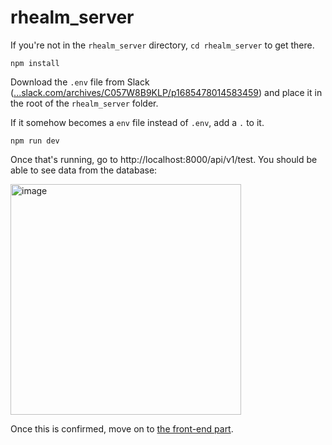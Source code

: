 # rhealm_server

If you're not in the `rhealm_server` directory, `cd rhealm_server` to get there.

`npm install`

Download the `.env` file from Slack ([...slack.com/archives/C057W8B9KLP/p1685478014583459](https://langara-coding.slack.com/archives/C057W8B9KLP/p1685478014583459)) and place it in the root of the `rhealm_server` folder.

If it somehow becomes a `env` file instead of `.env`, add a `.` to it.

`npm run dev`

Once that's running, go to http://localhost:8000/api/v1/test.
You should be able to see data from the database:

<img width="369" alt="image" src="https://github.com/ansonsow/rhealm_server/assets/25330392/c31cbfdf-52a3-4137-b939-c2130d64f9d2">

Once this is confirmed, move on to [the front-end part](https://github.com/ansonsow/rhealm#readme).
